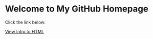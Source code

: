 <html>
<body>
    <h1>Welcome to My GitHub Homepage</h1>
    <p>Click the link below:</p>
    <a href="\HTML_5_to_intro_css\home.html">View Intro to HTML</a>
</body>
</html>


